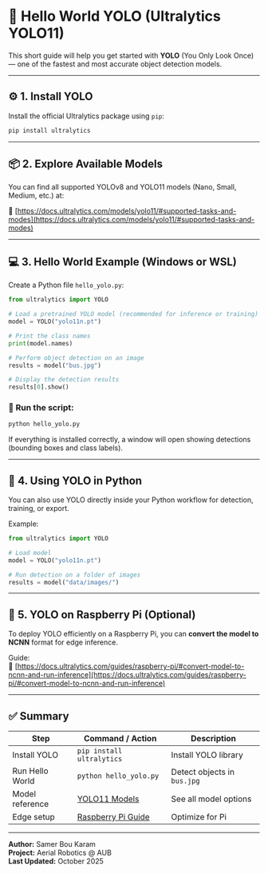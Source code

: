 # 🧠 Hello World YOLO (Ultralytics YOLO11)

This short guide will help you get started with **YOLO** (You Only Look Once) — one of the fastest and most accurate object detection models.

---

## ⚙️ 1. Install YOLO

Install the official Ultralytics package using `pip`:

```bash
pip install ultralytics
```

---

## 📦 2. Explore Available Models

You can find all supported YOLOv8 and YOLO11 models (Nano, Small, Medium, etc.) at:

🔗 [https://docs.ultralytics.com/models/yolo11/#supported-tasks-and-modes](https://docs.ultralytics.com/models/yolo11/#supported-tasks-and-modes)

---

## 💻 3. Hello World Example (Windows or WSL)

Create a Python file `hello_yolo.py`:

```python
from ultralytics import YOLO

# Load a pretrained YOLO model (recommended for inference or training)
model = YOLO("yolo11n.pt")

# Print the class names
print(model.names)

# Perform object detection on an image
results = model("bus.jpg")

# Display the detection results
results[0].show()
```

### 🧪 Run the script:
```bash
python hello_yolo.py
```

If everything is installed correctly, a window will open showing detections (bounding boxes and class labels).

---

## 🐍 4. Using YOLO in Python

You can also use YOLO directly inside your Python workflow for detection, training, or export.

Example:
```python
from ultralytics import YOLO

# Load model
model = YOLO("yolo11n.pt")

# Run detection on a folder of images
results = model("data/images/")
```

---

## 🍓 5. YOLO on Raspberry Pi (Optional)

To deploy YOLO efficiently on a Raspberry Pi, you can **convert the model to NCNN** format for edge inference.

Guide:  
🔗 [https://docs.ultralytics.com/guides/raspberry-pi/#convert-model-to-ncnn-and-run-inference](https://docs.ultralytics.com/guides/raspberry-pi/#convert-model-to-ncnn-and-run-inference)

---

## ✅ Summary

| Step | Command / Action | Description |
|------|------------------|--------------|
| Install YOLO | `pip install ultralytics` | Install YOLO library |
| Run Hello World | `python hello_yolo.py` | Detect objects in `bus.jpg` |
| Model reference | [YOLO11 Models](https://docs.ultralytics.com/models/yolo11/#supported-tasks-and-modes) | See all model options |
| Edge setup | [Raspberry Pi Guide](https://docs.ultralytics.com/guides/raspberry-pi/#convert-model-to-ncnn-and-run-inference) | Optimize for Pi |

---

**Author:** Samer Bou Karam  
**Project:** Aerial Robotics @ AUB  
**Last Updated:** October 2025
